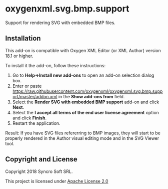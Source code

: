 # oxygenxml.svg.bmp.support
Support for rendering SVG with embedded BMP files.

## Installation

This add-on is compatible with Oxygen XML Editor (or XML Author) version 18.1 or higher. 

To install it the add-on, follow these instructions:

1. Go to **Help->Install new add-ons** to open an add-on selection dialog box.
2. Enter or paste https://raw.githubusercontent.com/oxygenxml/oxygenxml.svg.bmp.support/master/addon.xml in the **Show add-ons from** field.
3. Select the **Render SVG with embedded BMP support** add-on and click **Next**.
4. Select the **I accept all terms of the end user license agreement** option and click **Finish**.
5. Restart the application.

Result: If you have SVG files refererring to BMP images, they will start to be properly rendered in the Author visual editing mode and in the SVG Viewer tool.

Copyright and License
---------------------
Copyright 2018 Syncro Soft SRL.

This project is licensed under [Apache License 2.0](https://github.com/oxygenxml/oxygenxml.svg.bmp.support/blob/master/LICENSE)
